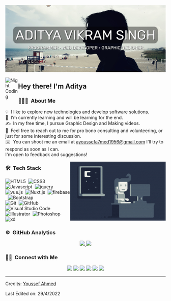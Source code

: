 
![Aditya Vikram Singh Banner](https://raw.githubusercontent.com/AVS1508/AVS1508/master/assets/Aditya%20Vikram%20Singh%20Banner.jpg)

<img alt="Night Coding" src="./assets/Hand%20Wave.gif" width='40' align="left"/><h2>Hey there! I'm Aditya</h2>

<!-- ## 👋 &nbsp;Hey there! I'm Youssef -->

### 👨🏻‍💻 &nbsp;About Me

💡 &nbsp;I like to explore new technologies and develop software solutions.\
🌱 &nbsp;I’m currently learning and will be learning for the end.\
✍️ &nbsp;In my free time, I pursue Graphic Design and Making videos.\
💬 &nbsp;Feel free to reach out to me for pro bono consulting and volunteering, or just for some interesting discussion.\
✉️ &nbsp;You can shoot me an email at ayoussefa7med1956@gmail.com I'll try to respond as soon as I can.\
 I'm open to feedback and suggestions!

<img alt="Night Coding" src="https://raw.githubusercontent.com/AVS1508/AVS1508/master/assets/Night-Coding.gif" align="right"/>

### 🛠 &nbsp;Tech Stack

![HTML5](https://img.shields.io/badge/-HTML5-05122A?style=flat&logo=HTML5)&nbsp;
![CSS3](https://img.shields.io/badge/-CSS3-05122A?style=flat&logo=CSS3&logoColor=00599C)&nbsp;
![Javascript](https://img.shields.io/badge/-Javascript-05122A?style=flat&logo=Javascript)&nbsp;
![jquery](https://img.shields.io/badge/-jquery-05122A?style=flat&logo=jquery)&nbsp;
![vue.js](https://img.shields.io/badge/-vue.js-05122A?style=flat&logo=vue.js)&nbsp;
![Nuxt.js](https://img.shields.io/badge/-Nuxt.js-05122A?style=flat&logo=Nuxt.js)&nbsp;
![firebase](https://img.shields.io/badge/-firebase-05122A?style=flat&logo=firebase)&nbsp;
![Bootstrap](https://img.shields.io/badge/-Bootstrap-05122A?style=flat&logo=bootstrap&logoColor=563D7C)\
![Git](https://img.shields.io/badge/-Git-05122A?style=flat&logo=git)&nbsp;
![GitHub](https://img.shields.io/badge/-GitHub-05122A?style=flat&logo=github)&nbsp;
![Visual Studio Code](https://img.shields.io/badge/-Visual%20Studio%20Code-05122A?style=flat&logo=visual-studio-code&logoColor=007ACC)&nbsp;
![Illustrator](https://img.shields.io/badge/-Illustrator-05122A?style=flat&logo=adobe-illustrator)&nbsp;
![Photoshop](https://img.shields.io/badge/-Photoshop-05122A?style=flat&logo=adobe-photoshop)&nbsp;
![xd](https://img.shields.io/badge/-xd-05122A?style=flat&logo=adobe-xd)

### ⚙️ &nbsp;GitHub Analytics

<p align="center">
<a href="https://github.com/Abdelzaher-web">
  <img width="90%" src="https://github-readme-stats-eight-theta.vercel.app/api?username=Abdelzaher-web&show_icons=true&theme=algolia&include_all_commits=true&count_private=true"/>
  <img width="90%" src="https://github-readme-stats-eight-theta.vercel.app/api/top-langs/?username=Abdelzaher-web&layout=compact&langs_count=8&theme=algolia"/>
</a>
</p>

### 🤝🏻 &nbsp;Connect with Me

<p align="center">
<a href="https://www.linkedin.com/in/youssef-abdelzaher-0a4a84205/8"><img src="https://img.shields.io/badge/-Aditya%20Vikram%20Singh-0077B5?style=flat&logo=Linkedin&logoColor=white"/></a>
<a href="youssefa7med1956@gmail.com"><img src="https://img.shields.io/badge/-youssefa7med1956@gmail.com-D14836?style=flat&logo=Gmail&logoColor=white"/></a>
<a href="https://www.instagram.com/youssef_a7med15/"><img src="https://img.shields.io/badge/-@youssef_a7med15-E4405F?style=flat&logo=Instagram&logoColor=white"/></a>
<a href="https://www.facebook.com/YoussefA7med15"><img src="https://img.shields.io/badge/-@YoussefA7med15-1877F2?style=flat&logo=Facebook&logoColor=white"/></a>
<a href="https://www.youtube.com/channel/UC-XAMGEV8B2T6I8GFJeNMNQ"><img src="https://img.shields.io/badge/-EG PRO-BD081C?style=flat&logo=youtube&logoColor=white"/></a>
<a href="https://www.tiktok.com/@eg__pro"><img src="https://img.shields.io/badge/-eg__pro-000000?style=flat&logo=tiktok&logoColor=white"/></a>
</p>

-----
Credits: [Youssef Ahmed](https://github.com/Abdelzaher-web)

Last Edited on: 29/4/2022
